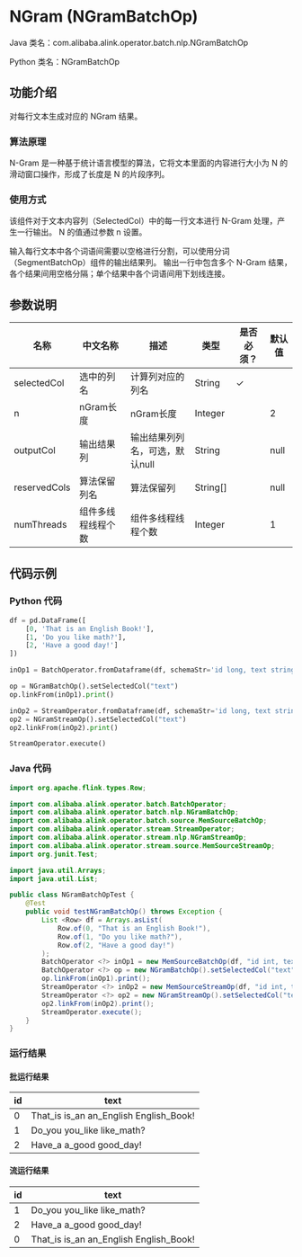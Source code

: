 # NGram (NGramBatchOp)
Java 类名：com.alibaba.alink.operator.batch.nlp.NGramBatchOp

Python 类名：NGramBatchOp


## 功能介绍

对每行文本生成对应的 NGram 结果。

### 算法原理

N-Gram 是一种基于统计语言模型的算法，它将文本里面的内容进行大小为 N 的滑动窗口操作，形成了长度是 N 的片段序列。

### 使用方式

该组件对于文本内容列（SelectedCol）中的每一行文本进行 N-Gram 处理，产生一行输出。 N 的值通过参数 n 设置。

输入每行文本中各个词语间需要以空格进行分割，可以使用分词（SegmentBatchOp）组件的输出结果列。 输出一行中包含多个 N-Gram 结果，各个结果间用空格分隔；单个结果中各个词语间用下划线连接。

## 参数说明

| 名称 | 中文名称 | 描述 | 类型 | 是否必须？ | 默认值 |
| --- | --- | --- | --- | --- | --- |
| selectedCol | 选中的列名 | 计算列对应的列名 | String | ✓ |  |
| n | nGram长度 | nGram长度 | Integer |  | 2 |
| outputCol | 输出结果列 | 输出结果列列名，可选，默认null | String |  | null |
| reservedCols | 算法保留列名 | 算法保留列 | String[] |  | null |
| numThreads | 组件多线程线程个数 | 组件多线程线程个数 | Integer |  | 1 |

## 代码示例

### Python 代码

```python
df = pd.DataFrame([
    [0, 'That is an English Book!'],
    [1, 'Do you like math?'],
    [2, 'Have a good day!']
])

inOp1 = BatchOperator.fromDataframe(df, schemaStr='id long, text string')

op = NGramBatchOp().setSelectedCol("text")
op.linkFrom(inOp1).print()

inOp2 = StreamOperator.fromDataframe(df, schemaStr='id long, text string')
op2 = NGramStreamOp().setSelectedCol("text")
op2.linkFrom(inOp2).print()

StreamOperator.execute()

```

### Java 代码

```java
import org.apache.flink.types.Row;

import com.alibaba.alink.operator.batch.BatchOperator;
import com.alibaba.alink.operator.batch.nlp.NGramBatchOp;
import com.alibaba.alink.operator.batch.source.MemSourceBatchOp;
import com.alibaba.alink.operator.stream.StreamOperator;
import com.alibaba.alink.operator.stream.nlp.NGramStreamOp;
import com.alibaba.alink.operator.stream.source.MemSourceStreamOp;
import org.junit.Test;

import java.util.Arrays;
import java.util.List;

public class NGramBatchOpTest {
	@Test
	public void testNGramBatchOp() throws Exception {
		List <Row> df = Arrays.asList(
			Row.of(0, "That is an English Book!"),
			Row.of(1, "Do you like math?"),
			Row.of(2, "Have a good day!")
		);
		BatchOperator <?> inOp1 = new MemSourceBatchOp(df, "id int, text string");
		BatchOperator <?> op = new NGramBatchOp().setSelectedCol("text");
		op.linkFrom(inOp1).print();
		StreamOperator <?> inOp2 = new MemSourceStreamOp(df, "id int, text string");
		StreamOperator <?> op2 = new NGramStreamOp().setSelectedCol("text");
		op2.linkFrom(inOp2).print();
		StreamOperator.execute();
	}
}
```

### 运行结果

#### 批运行结果

| id  | text                                   |
|-----|----------------------------------------|
| 0   | That_is is_an an_English English_Book! |
| 1   | Do_you you_like like_math?             |
| 2   | Have_a a_good good_day!                |

#### 流运行结果

| id  | text                                   |
|-----|----------------------------------------|
| 1   | Do_you you_like like_math?             |
| 2   | Have_a a_good good_day!                |
| 0   | That_is is_an an_English English_Book! |
